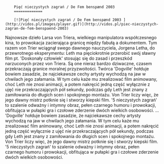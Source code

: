 
        Pięć nieczystych zagrań / De Fem benspænd 2003 
        =============
        
        [![Pięć nieczystych zagrań / De Fem benspænd 2003 ](http://vidos.pl/images/player.gif)](http://vidos.pl/piec-nieczystych-zagran-de-fem-benspaend-2003)
        
        
 Najnowsze dzieło Larsa von Triera, wielkiego manipulatora współczesnego kina, to prowokacja zacierająca granicę między fabułą a dokumentem. Tym razem von Trier wciągnął swego dawnego nauczyciela, Jorgena Letha, do przewrotnego eksperymentu: Leth ma pięciokrotnie przerobić swój sławny film pt. 'Doskonały człowiek' stosując się do zasad i przeszkód narzuconych przez von Triera. Są one nieraz bardzo dziwaczne, czasem przekraczają granice moralnej przyzwoitości. Twórca 'Dogville' hołduje bowiem zasadzie, że najciekawsze cechy artysty wychodzą na jaw w chwilach jego załamania. W tym celu każe mu zrealizować film animowany, choć Leth nie znosi animacji, a potem nakręcić jedną część wyłącznie z ujęć nie przekraczających pół sekundy, podczas gdy Leth jest znany z zamiłowania do długich scen i spokojnego montażu. Von Trier liczy więc, że jego dawny mistrz potknie się i stworzy kiepski film. '5 nieczystych zagrań' to szalenie odważny i intymny obraz, pełen czarnego humoru i prowokacji, obfitująca w pułapki gra i czołowe zderzenie dwóch wielkich osobowości.   ... 'Dogville' hołduje bowiem zasadzie, że najciekawsze cechy artysty wychodzą na jaw w chwilach jego załamania. W tym celu każe mu zrealizować film animowany, choć Leth nie znosi animacji, a potem nakręcić jedną część wyłącznie z ujęć nie przekraczających pół sekundy, podczas gdy Leth jest znany z zamiłowania do długich scen i spokojnego montażu. Von Trier liczy więc, że jego dawny mistrz potknie się i stworzy kiepski film. '5 nieczystych zagrań' to szalenie odważny i intymny obraz, pełen czarnego humoru i prowokacji, obfitująca w pułapki gra i czołowe zderzenie dwóch wielkich osobowości.
    